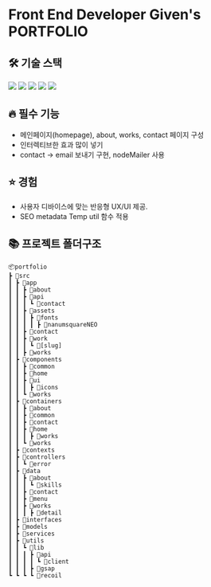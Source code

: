 # Front End Developer Given's PORTFOLIO

## 🛠️ 기술 스택

 <img src="https://img.shields.io/badge/Next-000000?style=flat&logo=Next.js&logoColor=white"/>
<img src="https://img.shields.io/badge/SWR-000000?style=flat&logo=SWR&logoColor=white"/> 
    <img src="https://img.shields.io/badge/Recoil-3578E5?style=flat&logo=recoil&logoColor=white"/>  
 <img src="https://img.shields.io/badge/Tailwindcss-06B6D4?style=flat&logo=Tailwindcss&logoColor=white"/> 
     <img src="https://img.shields.io/badge/Shadcnui-000000?style=flat&logo=Shadcnui&logoColor=white"/>

## 🔥 필수 기능

- 메인페이지(homepage), about, works, contact 페이지 구성
- 인터렉티브한 효과 많이 넣기
- contact → email 보내기 구현, nodeMailer 사용

## ⭐️ 경험

- 사용자 디바이스에 맞는 반응형 UX/UI 제공.
- SEO metadata Temp util 함수 적용

## 📚 프로젝트 폴더구조

    📦portfolio
    ┣ 📂src
    ┃ ┣ 📂app
    ┃ ┃ ┣ 📂about
    ┃ ┃ ┣ 📂api
    ┃ ┃ ┃ ┗ 📂contact
    ┃ ┃ ┣ 📂assets
    ┃ ┃ ┃ ┣ 📂fonts
    ┃ ┃ ┃ ┃ ┣ 📂nanumsquareNEO
    ┃ ┃ ┣ 📂contact
    ┃ ┃ ┣ 📂work
    ┃ ┃ ┃ ┗ 📂[slug]
    ┃ ┃ ┣ 📂works
    ┃ ┣ 📂components
    ┃ ┃ ┣ 📂common
    ┃ ┃ ┣ 📂home
    ┃ ┃ ┣ 📂ui
    ┃ ┃ ┃ ┣ 📂icons
    ┃ ┃ ┗ 📂works
    ┃ ┣ 📂containers
    ┃ ┃ ┣ 📂about
    ┃ ┃ ┣ 📂common
    ┃ ┃ ┣ 📂contact
    ┃ ┃ ┣ 📂home
    ┃ ┃ ┃ ┣ 📂works
    ┃ ┃ ┗ 📂works
    ┃ ┣ 📂contexts
    ┃ ┣ 📂controllers
    ┃ ┃ ┗ 📂error
    ┃ ┣ 📂data
    ┃ ┃ ┣ 📂about
    ┃ ┃ ┃ ┗ 📂skills
    ┃ ┃ ┣ 📂contact
    ┃ ┃ ┣ 📂menu
    ┃ ┃ ┣ 📂works
    ┃ ┃ ┃ ┣ 📂detail
    ┃ ┣ 📂interfaces
    ┃ ┣ 📂models
    ┃ ┣ 📂services
    ┃ ┣ 📂utils
    ┃ ┃ ┗ 📂lib
    ┃ ┃ ┃ ┣ 📂api
    ┃ ┃ ┃ ┃ ┗ 📂client
    ┃ ┃ ┃ ┣ 📂gsap
    ┗ ┗ ┗ ┗ 📂recoil
